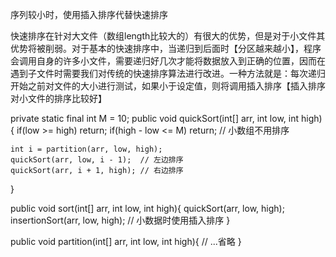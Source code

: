 序列较小时，使用插入排序代替快速排序

快速排序在针对大文件（数组length比较大的）有很大的优势，但是对于小文件其优势将被削弱。对于基本的快速排序中，当递归到后面时【分区越来越小】，程序会调用自身的许多小文件，需要递归好几次才能将数据放入到正确的位置，因而在遇到子文件时需要我们对传统的快速排序算法进行改进。一种方法就是：每次递归开始之前对文件的大小进行测试，如果小于设定值，则将调用插入排序【插入排序对小文件的排序比较好】

private static final int M = 10;
public void quickSort(int[] arr, int low, int high){
    if(low >= high)   return; 
    if(high - low <= M)  return;   // 小数组不用排序
 
    int i = partition(arr, low, high);
    quickSort(arr, low, i - 1);  // 左边排序
    quickSort(arr, i + 1, high); // 右边排序
}
 
public void sort(int[] arr, int low, int high){
    quickSort(arr, low, high);
    insertionSort(arr, low, high);   // 小数据时使用插入排序
}
 
public void partition(int[] arr, int low, int high){
    // ...省略
}
